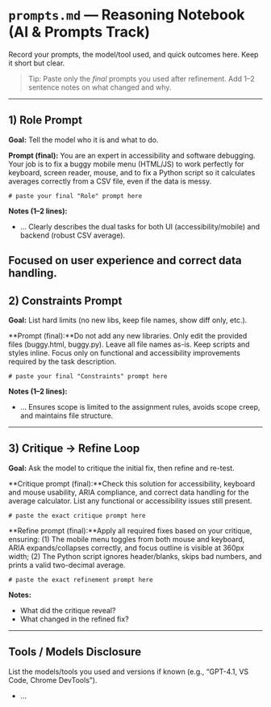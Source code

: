 # `prompts.md` — Reasoning Notebook (AI & Prompts Track)

Record your prompts, the model/tool used, and quick outcomes here. Keep it short but clear.

> Tip: Paste only the *final* prompts you used after refinement. Add 1–2 sentence notes on what changed and why.

---

## 1) Role Prompt
**Goal:** Tell the model who it is and what to do.

**Prompt (final):** You are an expert in accessibility and software debugging. Your job is to fix a buggy mobile menu (HTML/JS) to work perfectly for keyboard, screen reader, mouse, and to fix a Python script so it calculates averages correctly from a CSV file, even if the data is messy.
```
# paste your final "Role" prompt here

```

**Notes (1–2 lines):**
- …
Clearly describes the dual tasks for both UI (accessibility/mobile) and backend (robust CSV average).

Focused on user experience and correct data handling.
---

## 2) Constraints Prompt
**Goal:** List hard limits (no new libs, keep file names, show diff only, etc.).

**Prompt (final):**Do not add any new libraries. Only edit the provided files (buggy.html, buggy.py). Leave all file names as-is. Keep scripts and styles inline. Focus only on functional and accessibility improvements required by the task description.

```
# paste your final "Constraints" prompt here
```

**Notes (1–2 lines):**
- …
Ensures scope is limited to the assignment rules, avoids scope creep, and maintains file structure.

---

## 3) Critique → Refine Loop
**Goal:** Ask the model to critique the initial fix, then refine and re-test.

**Critique prompt (final):**Check this solution for accessibility, keyboard and mouse usability, ARIA compliance, and correct data handling for the average calculator. List any functional or accessibility issues still present.

```
# paste the exact critique prompt here
```

**Refine prompt (final):**Apply all required fixes based on your critique, ensuring: (1) The mobile menu toggles from both mouse and keyboard, ARIA expands/collapses correctly, and focus outline is visible at 360px width; (2) The Python script ignores header/blanks, skips bad numbers, and prints a valid two-decimal average.

```
# paste the exact refinement prompt here
```

**Notes:**
- What did the critique reveal?
- What changed in the refined fix?

---

## Tools / Models Disclosure
List the models/tools you used and versions if known (e.g., “GPT-4.1, VS Code, Chrome DevTools”).

- …

